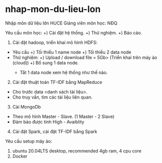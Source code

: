 # nhap-mon-du-lieu-lon
Nhập môn dữ liệu lớn HUCE
Giảng viên môn học: NĐQ

Yêu cầu môn học:
	+) Cài đặt hệ thống.
	+) Thử nghiệm.
	+) Báo cáo.
1. Cài đặt hadoop, triển khai mô hình HDFS:
- Yêu cầu 
	+) Tối thiểu 1 name node
	+) Tối thiểu 2 data node
- Thử nghiệm:
	+) Upload / download file <file >= 5Gb>
	(Triển khai trên máy ảo (cloud))
	+) Bổ sung 1 data node.
	+ Tắt 1 data node xem hệ thống như thế nào.
2. Cài đặt thuật toán TF-IDF bằng MapReduce
- Cho trước data <danh sách tài liệu>.
- Cho truy vấn, tìm các tài liệu liên quan.

3. Cài MongoDb
- Theo mô hình Master - Slave.
(1 Master - 2 Slave)
- Đảm bảo được tính High - Avaiblity
4. Cài đặt Spark, cài đặt TF-IDF bằng Spark

Yêu cầu setup máy ảo:
1. ubuntu 20.04LTS desktop, recommended 4gb ram, 4 cpu core
2. Docker
